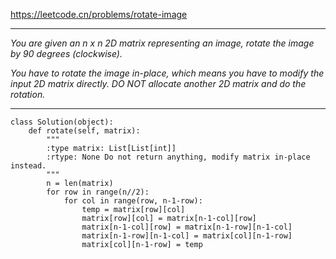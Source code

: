 https://leetcode.cn/problems/rotate-image
***
*You are given an n x n 2D matrix representing an image, rotate the image by 90 degrees (clockwise).*

*You have to rotate the image in-place, which means you have to modify the input 2D matrix directly. DO NOT allocate another 2D matrix and do the rotation.*
***
```
class Solution(object):
    def rotate(self, matrix):
        """
        :type matrix: List[List[int]]
        :rtype: None Do not return anything, modify matrix in-place instead.
        """
        n = len(matrix)
        for row in range(n//2):
            for col in range(row, n-1-row):
                temp = matrix[row][col]
                matrix[row][col] = matrix[n-1-col][row]
                matrix[n-1-col][row] = matrix[n-1-row][n-1-col]
                matrix[n-1-row][n-1-col] = matrix[col][n-1-row]
                matrix[col][n-1-row] = temp
